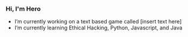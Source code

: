 ### Hi, I'm Hero

- I’m currently working on a text based game called [insert text here]
- I’m currently learning Ethical Hacking, Python, Javascript, and Java
